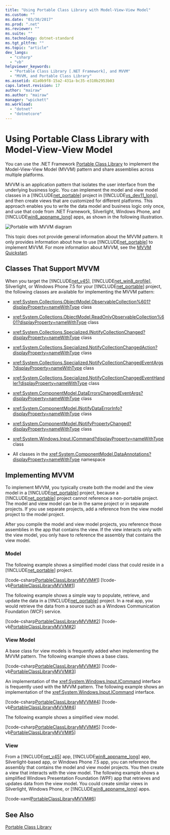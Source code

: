 ```yaml
---
title: "Using Portable Class Library with Model-View-View Model"
ms.custom: ""
ms.date: "03/30/2017"
ms.prod: ".net"
ms.reviewer: ""
ms.suite: ""
ms.technology: dotnet-standard
ms.tgt_pltfrm: ""
ms.topic: "article"
dev_langs: 
  - "csharp"
  - "vb"
helpviewer_keywords: 
  - "Portable Class Library [.NET Framework], and MVVM"
  - "MVVM, and Portable Class Library"
ms.assetid: 41a0b9f8-15a2-431a-bc35-e310b2953b03
caps.latest.revision: 17
author: "mairaw"
ms.author: "mairaw"
manager: "wpickett"
ms.workload: 
  - "dotnet"
  - "dotnetcore"
---
```

# Using Portable Class Library with Model-View-View Model
You can use the .NET Framework [Portable Class Library](../../../docs/standard/cross-platform/cross-platform-development-with-the-portable-class-library.md) to implement the Model-View-View Model (MVVM) pattern and share assemblies across multiple platforms.  
  
 MVVM is an application pattern that isolates the user interface from the underlying business logic. You can implement the model and view model classes in a [!INCLUDE[net_portable](../../../includes/net-portable-md.md)] project in [!INCLUDE[vs_dev11_long](../../../includes/vs-dev11-long-md.md)], and then create views that are customized for different platforms. This approach enables you to write the data model and business logic only once, and use that code from .NET Framework, Silverlight, Windows Phone, and [!INCLUDE[win8_appname_long](../../../includes/win8-appname-long-md.md)] apps, as shown in the following illustration.  
  
 ![Portable with MVVM diagram](../../../docs/standard/cross-platform/media/portablemvvmdiagram.png "PortableMVVMdiagram")  
  
 This topic does not provide general information about the MVVM pattern. It only provides information about how to use [!INCLUDE[net_portable](../../../includes/net-portable-md.md)] to implement MVVM. For more information about MVVM, see the [MVVM Quickstart](https://msdn.microsoft.com/library/gg430869(v=PandP.40).aspx).  
  
## Classes That Support MVVM  
 When you target the [!INCLUDE[net_v45](../../../includes/net-v45-md.md)], [!INCLUDE[net_win8_profile](../../../includes/net-win8-profile-md.md)], Silverlight, or Windows Phone 7.5 for your [!INCLUDE[net_portable](../../../includes/net-portable-md.md)] project, the following classes are available for implementing the MVVM pattern:  
  
-   <xref:System.Collections.ObjectModel.ObservableCollection%601?displayProperty=nameWithType> class  
  
-   <xref:System.Collections.ObjectModel.ReadOnlyObservableCollection%601?displayProperty=nameWithType> class  
  
-   <xref:System.Collections.Specialized.INotifyCollectionChanged?displayProperty=nameWithType> class  
  
-   <xref:System.Collections.Specialized.NotifyCollectionChangedAction?displayProperty=nameWithType> class  
  
-   <xref:System.Collections.Specialized.NotifyCollectionChangedEventArgs?displayProperty=nameWithType> class  
  
-   <xref:System.Collections.Specialized.NotifyCollectionChangedEventHandler?displayProperty=nameWithType> class  
  
-   <xref:System.ComponentModel.DataErrorsChangedEventArgs?displayProperty=nameWithType> class  
  
-   <xref:System.ComponentModel.INotifyDataErrorInfo?displayProperty=nameWithType> class  
  
-   <xref:System.ComponentModel.INotifyPropertyChanged?displayProperty=nameWithType> class  
  
-   <xref:System.Windows.Input.ICommand?displayProperty=nameWithType> class  
  
-   All classes in the <xref:System.ComponentModel.DataAnnotations?displayProperty=nameWithType> namespace  
  
## Implementing MVVM  
 To implement MVVM, you typically create both the model and the view model in a [!INCLUDE[net_portable](../../../includes/net-portable-md.md)] project, because a [!INCLUDE[net_portable](../../../includes/net-portable-md.md)] project cannot reference a non-portable project. The model and view model can be in the same project or in separate projects. If you use separate projects, add a reference from the view model project to the model project.  
  
 After you compile the model and view model projects, you reference those assemblies in the app that contains the view. If the view interacts only with the view model, you only have to reference the assembly that contains the view model.  
  
### Model  
 The following example shows a simplified model class that could reside in a [!INCLUDE[net_portable](../../../includes/net-portable-md.md)] project.  
  
 [!code-csharp[PortableClassLibraryMVVM#1](../../../samples/snippets/csharp/VS_Snippets_CLR/portableclasslibrarymvvm/cs/customer.cs#1)]
 [!code-vb[PortableClassLibraryMVVM#1](../../../samples/snippets/visualbasic/VS_Snippets_CLR/portableclasslibrarymvvm/vb/customer.vb#1)]  
  
 The following example shows a simple way to populate, retrieve, and update the data in a [!INCLUDE[net_portable](../../../includes/net-portable-md.md)] project. In a real app, you would retrieve the data from a source such as a Windows Communication Foundation (WCF) service.  
  
 [!code-csharp[PortableClassLibraryMVVM#2](../../../samples/snippets/csharp/VS_Snippets_CLR/portableclasslibrarymvvm/cs/customerrepository.cs#2)]
 [!code-vb[PortableClassLibraryMVVM#2](../../../samples/snippets/visualbasic/VS_Snippets_CLR/portableclasslibrarymvvm/vb/customerrepository.vb#2)]  
  
### View Model  
 A base class for view models is frequently added when implementing the MVVM pattern. The following example shows a base class.  
  
 [!code-csharp[PortableClassLibraryMVVM#3](../../../samples/snippets/csharp/VS_Snippets_CLR/portableclasslibrarymvvm/cs/viewmodelbase.cs#3)]
 [!code-vb[PortableClassLibraryMVVM#3](../../../samples/snippets/visualbasic/VS_Snippets_CLR/portableclasslibrarymvvm/vb/viewmodelbase.vb#3)]  
  
 An implementation of the <xref:System.Windows.Input.ICommand> interface is frequently used with the MVVM pattern. The following example shows an implementation of the <xref:System.Windows.Input.ICommand> interface.  
  
 [!code-csharp[PortableClassLibraryMVVM#4](../../../samples/snippets/csharp/VS_Snippets_CLR/portableclasslibrarymvvm/cs/relaycommand.cs#4)]
 [!code-vb[PortableClassLibraryMVVM#4](../../../samples/snippets/visualbasic/VS_Snippets_CLR/portableclasslibrarymvvm/vb/relaycommand.vb#4)]  
  
 The following example shows a simplified view model.  
  
 [!code-csharp[PortableClassLibraryMVVM#5](../../../samples/snippets/csharp/VS_Snippets_CLR/portableclasslibrarymvvm/cs/mainpageviewmodel.cs#5)]
 [!code-vb[PortableClassLibraryMVVM#5](../../../samples/snippets/visualbasic/VS_Snippets_CLR/portableclasslibrarymvvm/vb/customerviewmodel.vb#5)]  
  
### View  
 From a [!INCLUDE[net_v45](../../../includes/net-v45-md.md)] app, [!INCLUDE[win8_appname_long](../../../includes/win8-appname-long-md.md)] app, Silverlight-based app, or Windows Phone 7.5 app, you can reference the assembly that contains the model and view model projects.  You then create a view that interacts with the view model. The following example shows a simplified Windows Presentation Foundation (WPF) app that retrieves and updates data from the view model. You could create similar views in Silverlight, Windows Phone, or [!INCLUDE[win8_appname_long](../../../includes/win8-appname-long-md.md)] apps.  
  
 [!code-xaml[PortableClassLibraryMVVM#6](../../../samples/snippets/csharp/VS_Snippets_CLR/portableclasslibrarymvvm/cs/mainwindow.xaml#6)]  
  
## See Also  
 [Portable Class Library](../../../docs/standard/cross-platform/cross-platform-development-with-the-portable-class-library.md)
